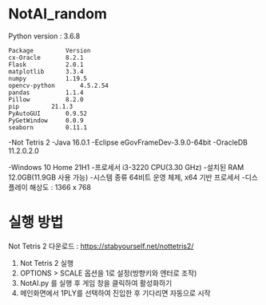 # NotAI_random

Python version : 3.6.8

	Package			Version
	cx-Oracle		8.2.1
	Flask			2.0.1
	matplotlib		3.3.4
	numpy			1.19.5
	opencv-python		4.5.2.54
	pandas			1.1.4
	Pillow			8.2.0
	pip			21.1.3
	PyAutoGUI		0.9.52
	PyGetWindow		0.0.9
	seaborn			0.11.1

-Not Tetris 2
-Java		16.0.1
-Eclipse		eGovFrameDev-3.9.0-64bit
-OracleDB	11.2.0.2.0

-Windows 10 Home 21H1
-프로세서	i3-3220 CPU(3.30 GHz)
-설치된 RAM	12.0GB(11.9GB 사용 가능)
-시스템 종류	64비트 운영 체제, x64 기반 프로세서
-디스플레이 해상도 : 1366 x 768

# 실행 방법

Not Tetris 2 다운로드 : https://stabyourself.net/nottetris2/

1. Not Tetris 2 실행
2. OPTIONS > SCALE 옵션을 1로 설정(방향키와 엔터로 조작)
3. NotAI.py 를 실행 후 게임 창을 클릭하여 활성화하기
4. 메인화면에서 1PLY를 선택하여 진입한 후 기다리면 자동으로 시작

